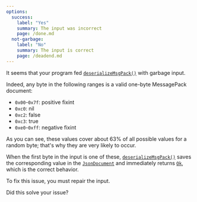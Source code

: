 ```yaml
---
options:
  success:
    label: "Yes"
    summary: The input was incorrect
    page: /done.md
  not-garbage:
    label: "No"
    summary: The input is correct
    page: /deadend.md
---
```


It seems that your program fed [`deserializeMsgPack()`](/v7/api/msgpack/deserializemsgpack/) with garbage input.

Indeed, any byte in the following ranges is a valid one-byte MessagePack document:

* `0x00`-`0x7f`: positive fixint
* `0xc0`: nil
* `0xc2`: false
* `0xc3`: true
* `0xe0`-`0xff`: negative fixint

As you can see, these values cover about 63% of all possible values for a random byte; that's why they are very likely to occur.

When the first byte in the input is one of these, [`deserializeMsgPack()`](/v7/api/msgpack/deserializemsgpack) saves the corresponding value in the [`JsonDocument`](/v7/api/jsondocument/) and immediately returns [`Ok`](/v7/api/misc/deserializationerror/#ok), which is the correct behavior.

To fix this issue, you must repair the input.

Did this solve your issue?
